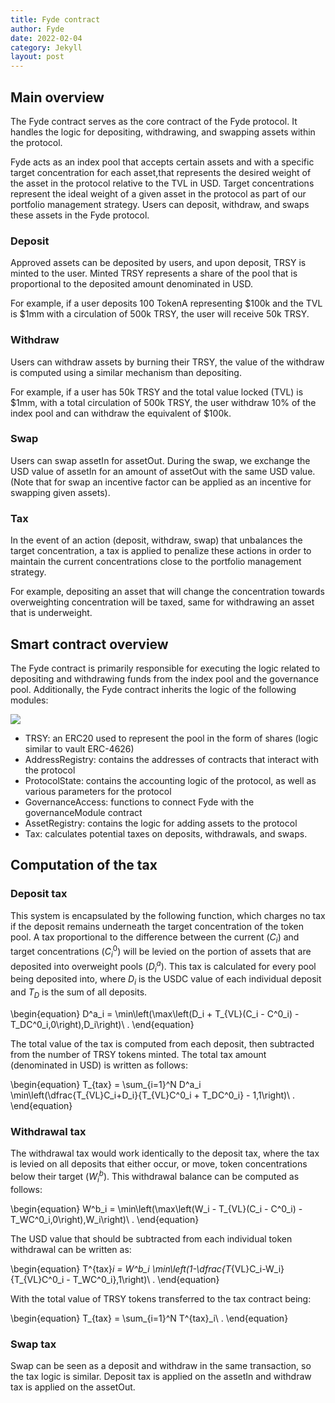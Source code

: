 ```yaml
---
title: Fyde contract
author: Fyde  
date: 2022-02-04
category: Jekyll
layout: post
---
```


## Main overview

The Fyde contract serves as the core contract of the Fyde protocol. It handles the logic for depositing, withdrawing, and swapping assets within the protocol.

Fyde acts as an index pool that accepts certain assets and with a specific target concentration for each asset,that represents the desired weight of the asset in the protocol relative to the TVL in USD. Target concentrations represent the ideal weight of a given asset in the protocol as part of our portfolio management strategy. Users can deposit, withdraw, and swaps these assets in the Fyde protocol.

### Deposit

Approved assets can be deposited by users, and upon deposit, TRSY is minted to the user. Minted TRSY represents a share of the pool that is proportional to the deposited amount denominated in USD. 

For example, if a user deposits 100 TokenA representing $100k and the TVL is $1mm with a circulation of 500k TRSY, the user will receive 50k TRSY.


### Withdraw
Users can withdraw assets by burning their TRSY, the value of the withdraw is computed using a similar mechanism than depositing. 

For example, if a user has 50k TRSY and the total value locked (TVL) is $1mm, with a total circulation of 500k TRSY, the user withdraw 10% of the index pool and can withdraw the equivalent of $100k.


### Swap
Users can swap assetIn for assetOut. During the swap, we exchange the USD value of assetIn for an amount of assetOut with the same USD value. (Note that for swap an incentive factor can be applied as an incentive for swapping given assets).


### Tax 

In the event of an action (deposit, withdraw, swap) that unbalances the target concentration, a tax is applied to penalize these actions in order to maintain the current concentrations close to the portfolio management strategy. 

For example, depositing an asset that will change the concentration towards overweighting concentration will be taxed, same for withdrawing an asset that is underweight.




## Smart contract overview

The Fyde contract is primarily responsible for executing the logic related to depositing and withdrawing funds from the index pool and the governance pool. Additionally, the Fyde contract inherits the logic of the following modules:

<img src="{{site.baseurl}}/illustrations/fyde.png">


- TRSY: an ERC20 used to represent the pool in the form of shares (logic similar to vault ERC-4626)
- AddressRegistry: contains the addresses of contracts that interact with the protocol
- ProtocolState: contains the accounting logic of the protocol, as well as various parameters for the protocol
- GovernanceAccess: functions to connect Fyde with the governanceModule contract
- AssetRegistry: contains the logic for adding assets to the protocol
- Tax: calculates potential taxes on deposits, withdrawals, and swaps.



## Computation of the tax 

### Deposit tax

This system is encapsulated by the following function, which charges no tax if the deposit remains underneath the target concentration of the token pool. A tax proportional to the difference between the current ($C_{i}$) and target concentrations ($C_{i}^0$) will be levied on the portion of assets that are deposited into overweight pools ($D_{i}^a$). This tax is calculated for every pool being deposited into, where $D_{i}$ is the USDC value of each individual deposit and $T_{D}$ is the sum of all deposits.

\begin{equation}
D^a_i = \min\left(\max\left(D_i + T_{VL}(C_i - C^0_i) - T_DC^0_i,0\right),D_i\right)\ .
\end{equation}

The total value of the tax is computed from each deposit, then subtracted from the number of TRSY tokens minted. The total tax amount (denominated in USD) is written as follows:

\begin{equation}
  T_{tax} = \sum_{i=1}^N D^a_i \min\left(\dfrac{T_{VL}C_i+D_i}{T_{VL}C^0_i + T_DC^0_i} - 1,1\right)\ .
\end{equation}

### Withdrawal tax

The withdrawal tax would work identically to the deposit tax, where the tax is levied on all deposits that either occur, or move, token concentrations below their target ($W_{i}^b$). This withdrawal balance can be computed as follows:

\begin{equation}
W^b_i = \min\left(\max\left(W_i -  T_{VL}(C_i - C^0_i) - T_WC^0_i,0\right),W_i\right)\ .
\end{equation}

The USD value that should be subtracted from each individual token withdrawal can be written as:

\begin{equation}
  T^{tax}_i = W^b_i \min\left(1-\dfrac{T_{VL}C_i-W_i}{T_{VL}C^0_i - T_WC^0_i},1\right)\ .
\end{equation}

With the total value of TRSY tokens transferred to the tax contract being:

\begin{equation}
  T_{tax} = \sum_{i=1}^N T^{tax}_i\ .
\end{equation}


### Swap tax

Swap can be seen as a deposit and withdraw in the same transaction, so the tax logic is similar. Deposit tax is applied on the assetIn and withdraw tax is applied on the assetOut.

